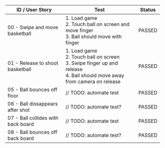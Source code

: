 | ID / User Story                    | Test                                                                                                                            | Status |
| ---------------------------------- | ------------------------------------------------------------------------------------------------------------------------------- | ------ |
| 00 - Swipe and move basketball     | 1. Load game<br/>2. Touch ball on screen and move finger<br/>3. Ball should move with finger                                    | PASSED |
| 01 - Release to shoot basketball   | 1. Load game<br/>2. Touch ball on screen<br/>3. Swipe finger up and release<br/>4. Ball should move away from camera on release | PASSED |
| 05 - Ball bounces off floor        | // TODO: automate test                                                                                                          | PASSED |
| 06 - Ball dissappears after shot   | // TODO: automate test?                                                                                                         | PASSED |
| 07 - Ball collides with back board | // TODO: automate test                                                                                                          | PASSED |
| 08 - Ball bounces off back board   | // TODO: automate test?                                                                                                         | PASSED |

